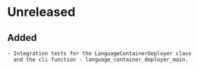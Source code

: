 # Unreleased

## Added
    - Integration tests for the LanguageContainerDeployer class
      and the cli function - language_container_deployer_main.
